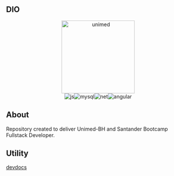 ## DIO

<div align="center"><img alt="unimed" src="https://hermes.digitalinnovation.one/assets/diome/logo.png" width="200px"/></div>
<div align="center"><img alt="js" src="https://img.shields.io/badge/JavaScript-323330?style=for-the-badge&logo=javascript&logoColor=F7DF1E"/><img alt="mysql" src="https://img.shields.io/badge/MySQL-005C84?style=for-the-badge&logo=mysql&logoColor=white"/><img alt="net" src="https://img.shields.io/badge/.NET-512BD4?style=for-the-badge&logo=dotnet&logoColor=white"/><img alt="angular" src="https://img.shields.io/badge/Angular-DD0031?style=for-the-badge&logo=angular&logoColor=white"/></div>

<!--About
-->
## About
Repository created to deliver Unimed-BH and Santander Bootcamp Fullstack Developer.

## Utility
[devdocs](https://devdocs.io/javascript/)
